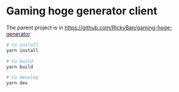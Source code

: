 # Gaming hoge generator client

The parent project is in https://github.com/RIckyBan/gaming-hoge-generator

```bash
# to install
yarn install

# to build
yarn build

# to develop
yarn dev
```
